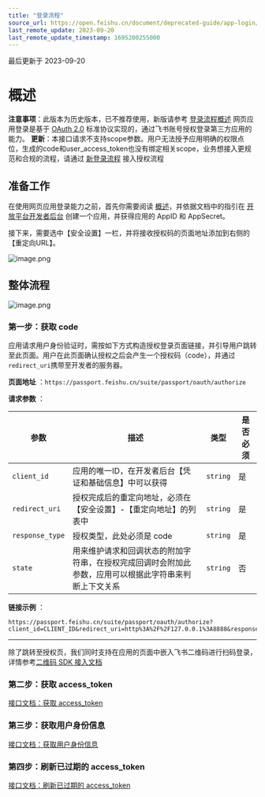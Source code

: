 ```yaml
---
title: "登录流程"
source_url: https://open.feishu.cn/document/deprecated-guide/app-login/web-app-login/web-app-overview
last_remote_update: 2023-09-20
last_remote_update_timestamp: 1695200255000
---
```

最后更新于 2023-09-20

# 概述
**注意事项**：此版本为历史版本，已不推荐使用，新版请参考 [登录流程概述](https://open.feishu.cn/document/uAjLw4CM/ukTMukTMukTM/reference/authen-v1/login-overview)
网页应用登录是基于 [OAuth 2.0](https://oauth.net/2/) 标准协议实现的，通过飞书账号授权登录第三方应用的能力。
**更新**：本接口请求不支持scope参数。用户无法授予应用明确的权限点位，生成的code和user_access_token也没有绑定相关scope，业务想接入更规范和合规的流程，请通过 [新登录流程](https://open.feishu.cn/document/uAjLw4CM/ukTMukTMukTM/reference/authen-v1/login-overview) 接入授权流程

## 准备工作
在使用网页应用登录能力之前，首先你需要阅读 [概述](https://open.feishu.cn/document/home/app-types-introduction/overview)，并依据文档中的指引在 [开放平台开发者后台](https://open.feishu.cn/app) 创建一个应用，并获得应用的 AppID 和 AppSecret。

接下来，需要选中【安全设置】一栏，并将接收授权码的页面地址添加到右侧的【重定向URL】。

![image.png](https://sf3-cn.feishucdn.com/obj/open-platform-opendoc/70816649b673ce88728f4afee04749e0_6jzVde6Cct.png?height=755&lazyload=true&width=1451)

## 整体流程

![image.png](https://sf3-cn.feishucdn.com/obj/open-platform-opendoc/98aa43798f7168f54c91924f90e7e567_olUcc25AH5.png?height=964&lazyload=true&width=962)

### 第一步：获取 code
应用请求用户身份验证时，需按如下方式构造授权登录页面链接，并引导用户跳转至此页面。用户在此页面确认授权之后会产生一个授权码（code），并通过 `redirect_uri`携带至开发者的服务器。

**页面地址** ：``https://passport.feishu.cn/suite/passport/oauth/authorize``

**请求参数** ：

| 参数         | 描述           | 类型        | 是否必须        |
| --------- | --------------- | -------   |  --------- |
|`client_id` | 应用的唯一ID，在开发者后台【凭证和基础信息】中可以获得 | `string` | 是 |
|`redirect_uri` | 授权完成后的重定向地址，必须在【安全设置】-【重定向地址】的列表中 | `string` | 是 |
|`response_type` | 授权类型，此处必须是 code | `string` | 是 |
|`state` | 用来维护请求和回调状态的附加字符串，在授权完成回调时会附加此参数，应用可以根据此字符串来判断上下文关系 | `string` | 否 |

**链接示例** ：
```
https://passport.feishu.cn/suite/passport/oauth/authorize?client_id=CLIENT_ID&redirect_uri=http%3A%2F%2F127.0.0.1%3A8888&response_type=code&state=state123456
```

---
除了跳转至授权页，我们同时支持在应用的页面中嵌入飞书二维码进行扫码登录，详情参考[二维码 SDK 接入文档](https://open.feishu.cn/document/common-capabilities/sso/web-application-sso/qr-sdk-documentation)

### 第二步：获取 access_token
[接口文档：获取 access_token](https://open.feishu.cn/document/common-capabilities/sso/api/get-access_token)

### 第三步：获取用户身份信息
[接口文档：获取用户身份信息](https://open.feishu.cn/document/common-capabilities/sso/api/get-user-info)

### 第四步：刷新已过期的 access_token
[接口文档：刷新已过期的 access_token](https://open.feishu.cn/document/common-capabilities/sso/api/refresh-access_token)
